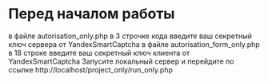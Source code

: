 # Перед началом работы 
в файле autorisation_only.php в 3 строчке кода введите ваш секретный ключ сервера от YandexSmartCaptcha 
в файле autorisation_form_only.php в 18 строке введите ваш секретный ключ клиента от YandexSmartCaptcha
Запусите локальный сервер и перейдите по ссылке http://localhost/project_only/run_only.php
